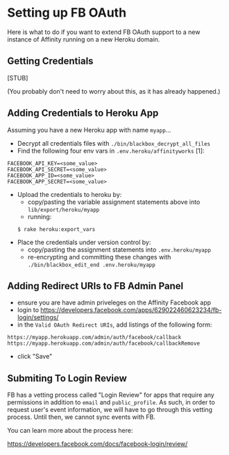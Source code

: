 # Setting up FB OAuth

Here is what to do if you want to extend FB OAuth support to a new instance of Affinity running on a new Heroku domain.

## Getting Credentials

[STUB]

(You probably don't need to worry about this, as it has already happened.)

## Adding Credentials to Heroku App

Assuming you have a new Heroku app with name `myapp`...

* Decrypt all credentials files with `./bin/blackbox_decrypt_all_files`
* Find the following four env vars in `.env.heroku/affinityworks` [1]:
```
FACEBOOK_API_KEY=<some_value>
FACEBOOK_API_SECRET=<some_value>
FACEBOOK_APP_ID=<some_value>
FACEBOOK_APP_SECRET=<some_value>
```
* Upload the credentials to heroku by:
  * copy/pasting the variable assignment statements above into `lib/export/heroku/myapp`
  * running:
  ``` shell
  $ rake heroku:export_vars
  ```
* Place the credentials under version control by:
  * copy/pasting the assignment statements into `.env.heroku/myapp`
  * re-encrypting and committing these changes with `./bin/blackbox_edit_end .env.heroku/myapp`

## Adding Redirect URIs to FB Admin Panel

* ensure you are have admin priveleges on the Affinity Facebook app
* login to https://developers.facebook.com/apps/629022460623234/fb-login/settings/
* in the `Valid OAuth Redirect URIs`, add listings of the following form:
```
https://myapp.herokuapp.com/admin/auth/facebook/callback
https://myapp.herokuapp.com/admin/auth/facebook/callbackRemove
```
* click "Save"

## Submiting To Login Review

FB has a vetting process called "Login Review" for apps that require any permissions in addition to `email` and `public_profile`. As such, in order to request user's event information, we will have to go through this vetting process. Until then, we cannot sync events with FB.

You can learn more about the process here:

https://developers.facebook.com/docs/facebook-login/review/
